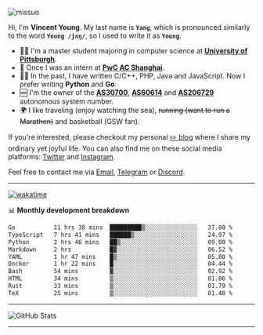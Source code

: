 <p align="left"> <img src="https://komarev.com/ghpvc/?username=missuo&label=Profile%20views&color=0e75b6&style=flat" alt="missuo" /> </p>


Hi, I'm **Vincent Young**. My last name is **`Yang`**, which is pronounced similarly to the word **`Young /jʌŋ/`**, so I used to write it as **`Young`**. 

-  👨‍🎓 I'm a master student majoring in computer science at [**University of Pittsburgh**](https://www.pitt.edu).
-  💼 Once I was an intern at **[PwC AC Shanghai](https://www.linkedin.com/company/pwc-ac-shanghai/)**.
-  👨‍💻 In the past, I have written C/C++, PHP, Java and JavaScript. Now I prefer writing **Python** and **Go**.
-  🆕 I'm the owner of the **[AS30700](https://bgp.tools/as/30700)**, **[AS60614](https://bgp.tools/as/60614)** and **[AS206729](https://bgp.tools/as/206729)** autonomous system number.
-  🌍 I like traveling (enjoy watching the sea), ~~running (want to run a Marathon)~~ and basketball (GSW fan).

If you're interested, please checkout my personal [✏️ blog](https://missuo.me/) where I share my ordinary yet joyful life. You can also find me on these social media platforms: [Twitter](https://twitter.com/m1ssuo) and [Instagram](https://www.instagram.com/missuo.me).

Feel free to contact me via <a href="mailto:i@yyt.moe">Email</a>, [Telegram](https://t.me/missuo) or [Discord](https://discordapp.com/users/missuo#7448).

-------

[![wakatime](https://wakatime.com/badge/user/c13cd961-40ca-417a-afb6-1f9ea8ac295c.svg)](https://wakatime.com/@missuo)

📊 **Monthly development breakdown**
<!--START_SECTION:waka-->

```txt
Go           11 hrs 38 mins  █████████▒░░░░░░░░░░░░░░░   37.80 %
TypeScript   7 hrs 41 mins   ██████▒░░░░░░░░░░░░░░░░░░   24.97 %
Python       2 hrs 46 mins   ██▒░░░░░░░░░░░░░░░░░░░░░░   09.00 %
Markdown     2 hrs           █▓░░░░░░░░░░░░░░░░░░░░░░░   06.52 %
YAML         1 hr 47 mins    █▒░░░░░░░░░░░░░░░░░░░░░░░   05.80 %
Docker       1 hr 22 mins    █░░░░░░░░░░░░░░░░░░░░░░░░   04.44 %
Bash         54 mins         ▓░░░░░░░░░░░░░░░░░░░░░░░░   02.92 %
HTML         34 mins         ▒░░░░░░░░░░░░░░░░░░░░░░░░   01.86 %
Rust         33 mins         ▒░░░░░░░░░░░░░░░░░░░░░░░░   01.79 %
TeX          25 mins         ▒░░░░░░░░░░░░░░░░░░░░░░░░   01.40 %
```

<!--END_SECTION:waka-->

-------

![GitHub Stats](https://github-readme-stats-opal-alpha-76.vercel.app/api?username=missuo&show_icons=true&theme=transparent)

-------


